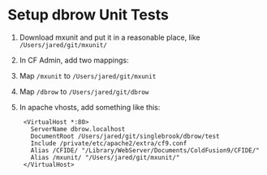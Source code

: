 Setup dbrow Unit Tests
================

1. Download mxunit and put it in a reasonable place, like `/Users/jared/git/mxunit/`
1. In CF Admin, add two mappings:
  1. Map `/mxunit` to `/Users/jared/git/mxunit`
  1. Map `/dbrow` to `/Users/jared/git/dbrow`
1. In apache vhosts, add something like this:    

        <VirtualHost *:80>
          ServerName dbrow.localhost
          DocumentRoot /Users/jared/git/singlebrook/dbrow/test
          Include /private/etc/apache2/extra/cf9.conf
          Alias /CFIDE/ "/Library/WebServer/Documents/ColdFusion9/CFIDE/"
          Alias /mxunit/ "/Users/jared/git/mxunit/"
        </VirtualHost>
